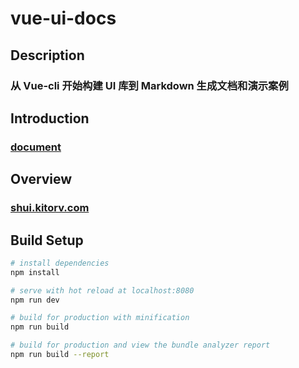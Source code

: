 # vue-ui-docs

## Description

### 从 Vue-cli 开始构建 UI 库到 Markdown 生成文档和演示案例

## Introduction

### [document](https://github.com/kitorv/study-notes/blob/master/vue/VUE-01.md)

## Overview

### [shui.kitorv.com](http://shui.kitorv.com)

## Build Setup

```bash
# install dependencies
npm install

# serve with hot reload at localhost:8080
npm run dev

# build for production with minification
npm run build

# build for production and view the bundle analyzer report
npm run build --report
```
